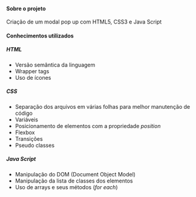 #### Sobre o projeto
Criação de um modal pop up com HTML5, CSS3 e Java Script

#### Conhecimentos utilizados
##### HTML
- Versão semântica da linguagem
- Wrapper tags
- Uso de ícones

##### CSS
- Separação dos arquivos em várias folhas para melhor manutenção de código
- Variáveis
- Posicionamento de elementos com a propriedade _position_
- Flexbox
- Transições
- Pseudo classes

##### Java Script 
- Manipulação do DOM (Document Object Model)
- Manipulação da lista de classes dos elementos
- Uso de arrays e seus métodos (_for each_)


